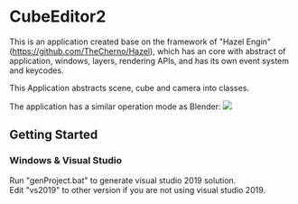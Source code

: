 # CubeEditor2

This is an application created base on the framework of "Hazel Engin" (https://github.com/TheCherno/Hazel), which has an core with abstract of application, windows, layers, rendering APIs, and has its own event system and keycodes.  

This Application abstracts scene, cube and camera into classes. 

The application has a similar operation mode as Blender:
![](https://github.com/YanZhu00/CubeEngine/blob/main/gif/1.gif)

## Getting Started
### Windows & Visual Studio
Run "genProject.bat" to generate visual studio 2019 solution.  
Edit "vs2019" to other version if you are not using visual studio 2019.
